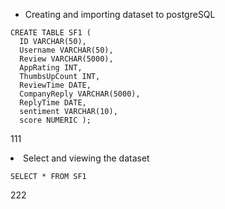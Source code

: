 <ul>
  <li>Creating and importing dataset to postgreSQL</li>
 
</ul>

```
CREATE TABLE SF1 (
  ID VARCHAR(50),
  Username VARCHAR(50),
  Review VARCHAR(5000),
  AppRating INT,
  ThumbsUpCount INT,
  ReviewTime DATE,
  CompanyReply VARCHAR(5000),
  ReplyTime DATE,
  sentiment VARCHAR(10),
  score NUMERIC );

```
111
<li>Select and viewing the dataset</li>

```
SELECT * FROM SF1
```
222
</ul>
